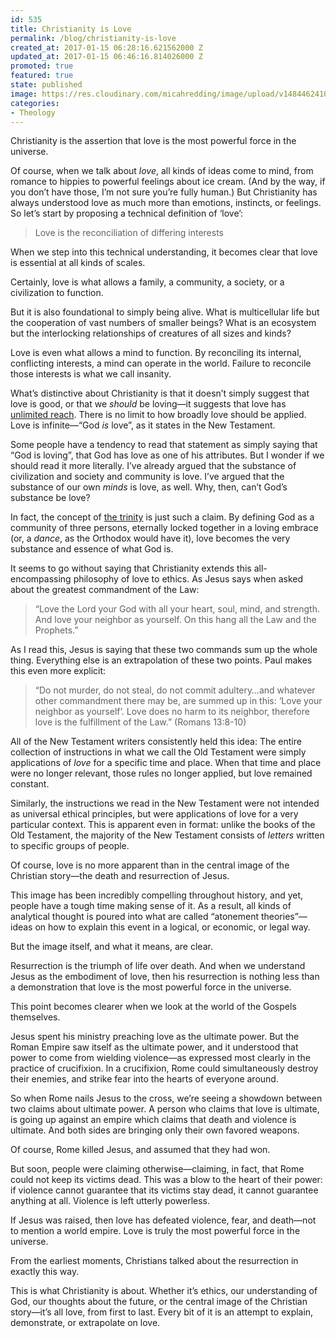 ```yaml
---
id: 535
title: Christianity is Love
permalink: /blog/christianity-is-love
created_at: 2017-01-15 06:28:16.621562000 Z
updated_at: 2017-01-15 06:46:16.814026000 Z
promoted: true
featured: true
state: published
image: https://res.cloudinary.com/micahredding/image/upload/v1484462410/bo0qr8ma5xj6jzv3yusd.jpg
categories:
- Theology
---
```

Christianity is the assertion that love is the most powerful force in the universe. 

Of course, when we talk about *love*, all kinds of ideas come to mind, from romance to hippies to powerful feelings about ice cream. (And by the way, if you don’t have those, I’m not sure you’re fully human.) But Christianity has always understood love as much more than emotions, instincts, or feelings. So let’s start by proposing a technical definition of ‘love’: 

> Love is the reconciliation of differing interests

When we step into this technical understanding, it becomes clear that love is essential at all kinds of scales.

Certainly, love is what allows a family, a community, a society, or a civilization to function. 

But it is also foundational to simply being alive. What is multicellular life but the cooperation of vast numbers of smaller beings? What is an ecosystem but the interlocking relationships of creatures of all sizes and kinds? 

Love is even what allows a mind to function. By reconciling its internal, conflicting interests, a mind can operate in the world. Failure to reconcile those interests is what we call insanity.

What’s distinctive about Christianity is that it doesn’t simply suggest that love is good, or that we *should* be loving—it suggests that love has [unlimited reach](http://micahredding.com/blog/2015/08/07/infinite-morality-jesus). There is no limit to how broadly love should be applied. Love is infinite—“God *is* love”, as it states in the New Testament.

Some people have a tendency to read that statement as simply saying that “God is loving”, that God has love as one of his attributes. But I wonder if we should read it more literally. I’ve already argued that the substance of civilization and society and community is love. I’ve argued that the substance of our own *minds* is love, as well. Why, then, can’t God’s substance be love?

In fact, the concept of [the trinity](http://micahredding.com/blog/the-creative-process-of-god) is just such a claim. By defining God as a community of three persons, eternally locked together in a loving embrace (or, a *dance*, as the Orthodox would have it), love becomes the very substance and essence of what God is. 

It seems to go without saying that Christianity extends this all-encompassing philosophy of love to ethics. As Jesus says when asked about the greatest commandment of the Law: 

> “Love the Lord your God with all your heart, soul, mind, and strength. And love your neighbor as yourself. On this hang all the Law and the Prophets.”

As I read this, Jesus is saying that these two commands sum up the whole thing. Everything else is an extrapolation of these two points. Paul makes this even more explicit:

> “Do not murder, do not steal, do not commit adultery…and whatever other commandment there may be, are summed up in this: ‘Love your neighbor as yourself’. Love does no harm to its neighbor, therefore love is the fulfillment of the Law.” (Romans 13:8-10)

All of the New Testament writers consistently held this idea: The entire collection of instructions in what we call the Old Testament were simply applications of *love* for a specific time and place. When that time and place were no longer relevant, those rules no longer applied, but love remained constant.

Similarly, the instructions we read in the New Testament were not intended as universal ethical principles, but were applications of love for a very particular context. This is apparent even in format: unlike the books of the Old Testament, the majority of the New Testament consists of *letters* written to specific groups of people.

Of course, love is no more apparent than in the central image of the Christian story—the death and resurrection of Jesus. 

This image has been incredibly compelling throughout history, and yet, people have a tough time making sense of it. As a result, all kinds of analytical thought is poured into what are called “atonement theories”—ideas on how to explain this event in a logical, or economic, or legal way.

But the image itself, and what it means, are clear.

Resurrection is the triumph of life over death. And when we understand Jesus as the embodiment of love, then his resurrection is nothing less than a demonstration that love is the most powerful force in the universe.

This point becomes clearer when we look at the world of the Gospels themselves. 

Jesus spent his ministry preaching love as the ultimate power. But the Roman Empire saw itself as the ultimate power, and it understood that power to come from wielding violence—as expressed most clearly in the practice of crucifixion. In a crucifixion, Rome could simultaneously destroy their enemies, and strike fear into the hearts of everyone around.

So when Rome nails Jesus to the cross, we’re seeing a showdown between two claims about ultimate power. A person who claims that love is ultimate, is going up against an empire which claims that death and violence is ultimate. And both sides are bringing only their own favored weapons.

Of course, Rome killed Jesus, and assumed that they had won. 

But soon, people were claiming otherwise—claiming, in fact, that Rome could not keep its victims dead. This was a blow to the heart of their power: if violence cannot guarantee that its victims stay dead, it cannot guarantee anything at all. Violence is left utterly powerless.

If Jesus was raised, then love has defeated violence, fear, and death—not to mention a world empire. Love is truly the most powerful force in the universe. 

From the earliest moments, Christians talked about the resurrection in exactly this way. 

This is what Christianity is about. Whether it’s ethics, our understanding of God, our thoughts about the future, or the central image of the Christian story—it’s all love, from first to last. Every bit of it is an attempt to explain, demonstrate, or extrapolate on love. 
